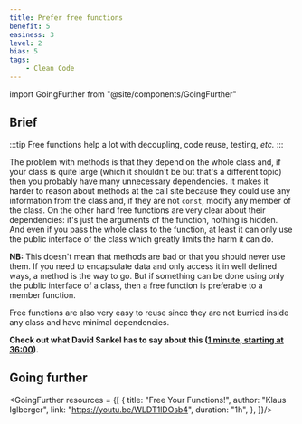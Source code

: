 ```yaml
---
title: Prefer free functions
benefit: 5
easiness: 3
level: 2
bias: 5
tags:
    - Clean Code
---
```

import GoingFurther from "@site/components/GoingFurther"

## Brief

:::tip
Free functions help a lot with decoupling, code reuse, testing, *etc.*
:::

The problem with methods is that they depend on the whole class and, if your class is quite large (which it shouldn't be but that's a different topic) then you probably have many unnecessary dependencies. It makes it harder to reason about methods at the call site because they could use any information from the class and, if they are not `const`, modify any member of the class. On the other hand free functions are very clear about their dependencies: it's just the arguments of the function, nothing is hidden. And even if you pass the whole class to the function, at least it can only use the public interface of the class which greatly limits the harm it can do.

**NB:** This doesn't mean that methods are bad or that you should never use them. If you need to encapsulate data and only access it in well defined ways, a method is the way to go. But if something can be done using only the public interface of a class, then a free function is preferable to a member function.

Free functions are also very easy to reuse since they are not burried inside any class and have minimal dependencies.

**Check out what David Sankel has to say about this ([1 minute, starting at 36:00](https://youtu.be/ta3S8CRN2TM?t=2159)).**

<!-- :::tip
Don't feel the need to put every function in a class just because you are an "object-oriented programmer".
::: -->

## Going further

<GoingFurther resources = {[
    {
        title: "Free Your Functions!",
        author: "Klaus Iglberger",
        link: "https://youtu.be/WLDT1lDOsb4",
        duration: "1h",
    },
]}/>
